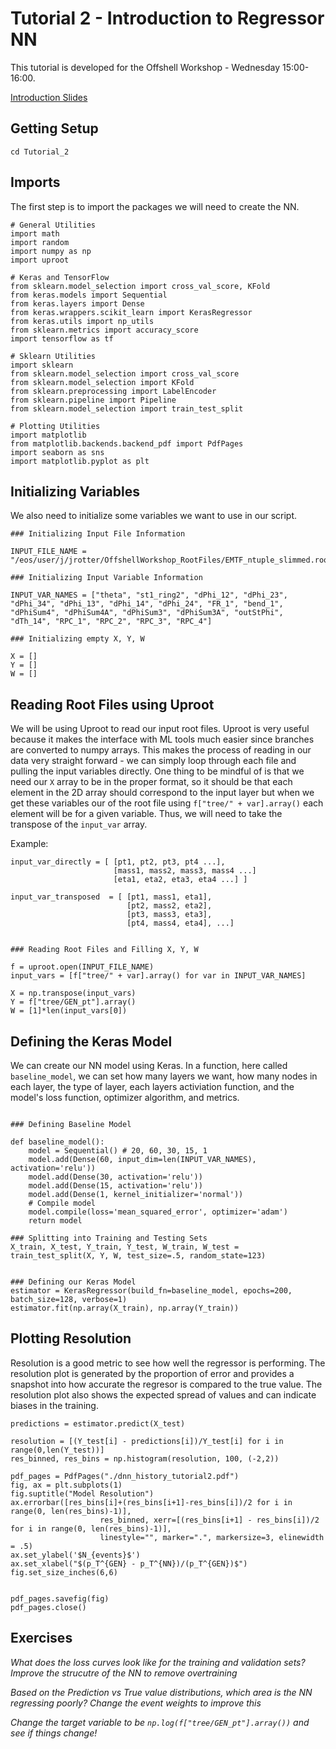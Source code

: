 # Tutorial 2 - Introduction to Regressor NN
This tutorial is developed for the Offshell Workshop - Wednesday 15:00-16:00.

[Introduction Slides](https://indico.cern.ch/event/1375252/timetable/#13-machine-learning)


## Getting Setup

```
cd Tutorial_2
```

## Imports
The first step is to import the packages we will need to create the NN.
```
# General Utilities
import math
import random
import numpy as np
import uproot

# Keras and TensorFlow
from sklearn.model_selection import cross_val_score, KFold
from keras.models import Sequential
from keras.layers import Dense
from keras.wrappers.scikit_learn import KerasRegressor
from keras.utils import np_utils
from sklearn.metrics import accuracy_score
import tensorflow as tf

# Sklearn Utilities
import sklearn
from sklearn.model_selection import cross_val_score
from sklearn.model_selection import KFold
from sklearn.preprocessing import LabelEncoder
from sklearn.pipeline import Pipeline
from sklearn.model_selection import train_test_split

# Plotting Utilities
import matplotlib
from matplotlib.backends.backend_pdf import PdfPages
import seaborn as sns
import matplotlib.pyplot as plt
```
## Initializing Variables
We also need to initialize some variables we want to use in our script.

```
### Initializing Input File Information

INPUT_FILE_NAME = "/eos/user/j/jrotter/OffshellWorkshop_RootFiles/EMTF_ntuple_slimmed.root"

### Initializing Input Variable Information

INPUT_VAR_NAMES = ["theta", "st1_ring2", "dPhi_12", "dPhi_23", "dPhi_34", "dPhi_13", "dPhi_14", "dPhi_24", "FR_1", "bend_1", "dPhiSum4", "dPhiSum4A", "dPhiSum3", "dPhiSum3A", "outStPhi", "dTh_14", "RPC_1", "RPC_2", "RPC_3", "RPC_4"]

### Initializing empty X, Y, W

X = []
Y = []
W = []
```

## Reading Root Files using Uproot
We will be using Uproot to read our input root files. Uproot is very useful because it makes the interface with ML tools much easier since branches are converted to numpy arrays. This makes the process of reading in our data very straight forward - we can simply loop through each file and pulling the input variables directly. One thing to be mindful of is that we need our `X` array to be in the proper format, so it should be that each element in the 2D array should correspond to the input layer but when we get these variables our of the root file using `f["tree/" + var].array()` each element will be for a given variable. Thus, we will need to take the transpose of the `input_var` array.

Example:
```
input_var_directly = [ [pt1, pt2, pt3, pt4 ...],
                       [mass1, mass2, mass3, mass4 ...]
                       [eta1, eta2, eta3, eta4 ...] ]

input_var_transposed  = [ [pt1, mass1, eta1],
                          [pt2, mass2, eta2],
                          [pt3, mass3, eta3],
                          [pt4, mass4, eta4], ...]
```

```

### Reading Root Files and Filling X, Y, W

f = uproot.open(INPUT_FILE_NAME)
input_vars = [f["tree/" + var].array() for var in INPUT_VAR_NAMES]

X = np.transpose(input_vars)
Y = f["tree/GEN_pt"].array()
W = [1]*len(input_vars[0])
```

## Defining the Keras Model

We can create our NN model using Keras. In a function, here called `baseline_model`, we can set how many layers we want, how many nodes in each layer, the type of layer, each layers activiation function, and the model's loss function, optimizer algorithm, and metrics.

```

### Defining Baseline Model

def baseline_model():
    model = Sequential() # 20, 60, 30, 15, 1
    model.add(Dense(60, input_dim=len(INPUT_VAR_NAMES), activation='relu'))
    model.add(Dense(30, activation='relu'))
    model.add(Dense(15, activation='relu'))
    model.add(Dense(1, kernel_initializer='normal'))
    # Compile model
    model.compile(loss='mean_squared_error', optimizer='adam')
    return model

### Splitting into Training and Testing Sets
X_train, X_test, Y_train, Y_test, W_train, W_test = train_test_split(X, Y, W, test_size=.5, random_state=123)


### Defining our Keras Model
estimator = KerasRegressor(build_fn=baseline_model, epochs=200, batch_size=128, verbose=1)
estimator.fit(np.array(X_train), np.array(Y_train))
```

## Plotting Resolution
Resolution is a good metric to see how well the regressor is performing. The resolution plot is generated by the proportion of error and provides a snapshot into how accurate the regresor is compared to the true value. The resolution plot also shows the expected spread of values and can indicate biases in the training.

```
predictions = estimator.predict(X_test)

resolution = [(Y_test[i] - predictions[i])/Y_test[i] for i in range(0,len(Y_test))]
res_binned, res_bins = np.histogram(resolution, 100, (-2,2))

pdf_pages = PdfPages("./dnn_history_tutorial2.pdf")
fig, ax = plt.subplots(1)
fig.suptitle("Model Resolution")
ax.errorbar([res_bins[i]+(res_bins[i+1]-res_bins[i])/2 for i in range(0, len(res_bins)-1)],
                    res_binned, xerr=[(res_bins[i+1] - res_bins[i])/2 for i in range(0, len(res_bins)-1)],
                    linestyle="", marker=".", markersize=3, elinewidth = .5)
ax.set_ylabel('$N_{events}$')
ax.set_xlabel("$(p_T^{GEN} - p_T^{NN})/(p_T^{GEN})$")
fig.set_size_inches(6,6)


pdf_pages.savefig(fig)
pdf_pages.close()
```

## Exercises

*What does the loss curves look like for the training and validation sets?*
*Improve the strucutre of the NN to remove overtraining*


*Based on the Prediction vs True value distributions, which area is the NN regressing poorly?*
*Change the event weights to improve this*

*Change the target variable to be `np.log(f["tree/GEN_pt"].array())` and see if things change!*
